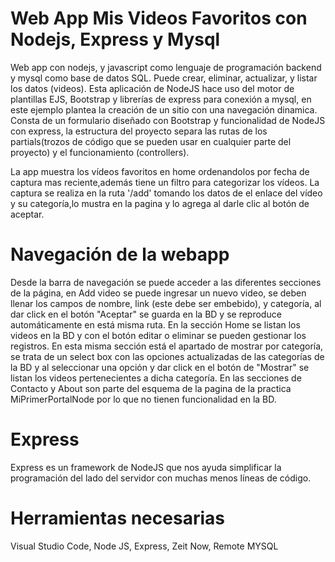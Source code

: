 # Web App Mis Videos Favoritos con Nodejs, Express y Mysql
Web app con nodejs, y javascript como lenguaje de programación backend y mysql como base de datos SQL. Puede crear, eliminar, actualizar, y listar los datos (videos).
Esta aplicación de NodeJS hace uso del motor de plantillas EJS, Bootstrap y librerías de express para conexión a mysql, en este ejemplo plantea la creación de un sitio 
con una navegación dinamica. Consta de un formulario diseñado con Bootstrap y funcionalidad de NodeJS con express, la estructura del proyecto separa las rutas de los partials(trozos de código que se pueden usar en cualquier parte del proyecto) y el funcionamiento (controllers).

La app muestra los vídeos favoritos en home ordenandolos por fecha de captura mas reciente,además tiene un filtro para categorizar los vídeos.
La captura se realiza en la ruta '/add' tomando los datos de el enlace del vídeo y su categoría,lo mustra en la pagina y lo agrega al darle clic al botón de aceptar.

# Navegación de la webapp
Desde la barra de navegación se puede acceder a las diferentes secciones de la página, en Add video se puede ingresar un nuevo video, se deben llenar los campos de nombre, link (este debe ser embebido), y categoría, al dar click en el  botón "Aceptar" se guarda en la BD y se reproduce automáticamente en está misma ruta. En la sección Home se listan los videos en la BD y con el botón editar o eliminar se pueden gestionar los registros. En esta misma sección está el apartado de mostrar por categoría, se trata de un select box con las opciones actualizadas de las categorías de la BD y al seleccionar una opción y dar click en el botón de "Mostrar" se listan los videos pertenecientes a dicha categoría.
En las secciones de Contacto y About son parte del esquema de la pagina de la practica MiPrimerPortalNode por lo que no tienen funcionalidad en la BD. 

# Express 
Express es un framework de NodeJS que nos ayuda simplificar la programación del lado del servidor con muchas menos líneas de código.

# Herramientas necesarias
Visual Studio Code, Node JS, Express, Zeit Now, Remote MYSQL
